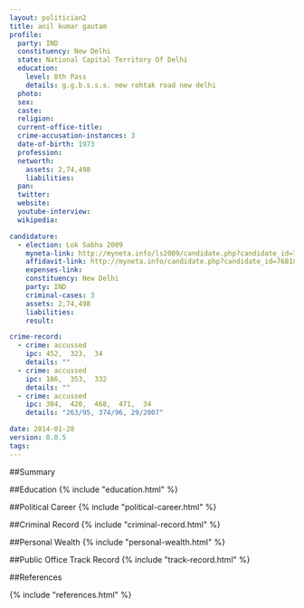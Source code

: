 ```yaml
---
layout: politician2
title: anil kumar gautam
profile: 
  party: IND
  constituency: New Delhi
  state: National Capital Territory Of Delhi
  education: 
    level: 8th Pass
    details: g.g.b.s.s.s. new rohtak road new delhi
  photo: 
  sex: 
  caste: 
  religion: 
  current-office-title: 
  crime-accusation-instances: 3
  date-of-birth: 1973
  profession: 
  networth: 
    assets: 2,74,498
    liabilities: 
  pan: 
  twitter: 
  website: 
  youtube-interview: 
  wikipedia: 

candidature: 
  - election: Lok Sabha 2009
    myneta-link: http://myneta.info/ls2009/candidate.php?candidate_id=7681
    affidavit-link: http://myneta.info/candidate.php?candidate_id=7681&scan=original
    expenses-link: 
    constituency: New Delhi 
    party: IND
    criminal-cases: 3
    assets: 2,74,498
    liabilities: 
    result:  

crime-record: 
  - crime: accussed
    ipc: 452,  323,  34
    details: "" 
  - crime: accussed
    ipc: 186,  353,  332
    details: "" 
  - crime: accussed
    ipc: 384,  420,  468,  471,  34
    details: "263/95, 374/96, 29/2007" 

date: 2014-01-28
version: 0.0.5
tags: 
---
```

##Summary


##Education
{% include "education.html" %}


##Political Career
{% include "political-career.html" %}


##Criminal Record
{% include "criminal-record.html" %}


##Personal Wealth
{% include "personal-wealth.html" %}


##Public Office Track Record
{% include "track-record.html" %}


##References


{% include "references.html" %}
